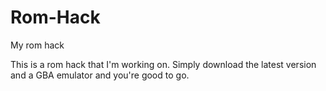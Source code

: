 # Rom-Hack
My rom hack

This is a rom hack that I'm working on. Simply download the latest version and a GBA emulator and you're good to go.
